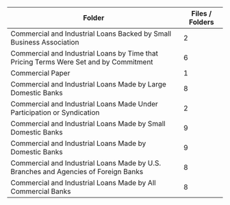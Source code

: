 | Folder                                                                                |   Files / Folders |
|---------------------------------------------------------------------------------------|-------------------|
| Commercial and Industrial Loans Backed by Small Business Association                  |                 2 |
| Commercial and Industrial Loans by Time that Pricing Terms Were Set and by Commitment |                 6 |
| Commercial Paper                                                                      |                 1 |
| Commercial and Industrial Loans Made by Large Domestic Banks                          |                 8 |
| Commercial and Industrial Loans Made Under Participation or Syndication               |                 2 |
| Commercial and Industrial Loans Made by Small Domestic Banks                          |                 9 |
| Commercial and Industrial Loans Made by Domestic Banks                                |                 9 |
| Commercial and Industrial Loans Made by U.S. Branches and Agencies of Foreign Banks   |                 8 |
| Commercial and Industrial Loans Made by All Commercial Banks                          |                 8 |